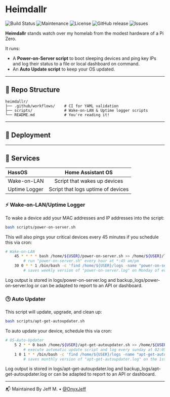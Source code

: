 # Heimdallr

![Build Status](https://github.com/OnyxJeff/pp0-heimdallr/actions/workflows/build.yml/badge.svg)
![Maintenance](https://img.shields.io/maintenance/yes/2025.svg)
![License](https://img.shields.io/badge/license-MIT-green.svg)
![GitHub release](https://img.shields.io/github/v/release/OnyxJeff/pp0-heimdallr)
![Issues](https://img.shields.io/github/issues/OnyxJeff/pp0-heimdallr)

**Heimdallr** stands watch over my homelab from the modest hardware of a Pi Zero.

It runs:
- A **Power-on-Server script** to boot sleeping devices and ping key IPs and log their status to a file or local dashboard on command.
- An **Auto Update script** to keep your OS updated.

---

## 📁 Repo Structure

```text
heimdallr/
├── .github/workflows/    # CI for YAML validation
├── scripts/              # Wake-on-LAN & Uptime logger scripts
└── README.md             # You're reading it!
```

---

## 🚀 Deployment

---

## 🧰 Services

| HassOS              | Home Assistant OS                          |
| :---                | :---:                                      |
| Wake-on-LAN         | Script that wakes up devices               |
| Uptime Logger       | Script that logs uptime of devices         |

### ⚡ Wake-on-LAN/Uptime Logger

To wake a device add your MAC addresses and IP addresses into the script:

```bash
bash scripts/power-on-server.sh
```
This will also pings your critical devices every 45 minutes if you schedule this via cron:

```bash
# Wake-on-LAN        
    45 * * * * bash /home/${USER}/power-on-server.sh >> /home/${USER}/logs/power-on-server.log
        # run "power-on-server.sh" every hour at *:45 am/pm
    30 0 * * 1 /bin/bash -c 'find /home/${USER}/logs -name "power-on-server.log" -exec sh -c "cp {} /home/${USER}/backup_logs/\$(date +\%Y\%m\%d)-\$(basename {})" \; -exec rm {} \;'
        # saves weekly version of "power-on-server.log" on Monday of every week at 00:30 am then deletes the old log
```

Log output is stored in logs/power-on-server.log and backup_logs/power-on-server.log or can be adapted to report to an API or dashboard.

### 🕒 Auto Updater

This script will update, upgrade, and clean up:

```bash
bash scripts/apt-get-autoupdater.sh
```

To auto update your device, schedule this via cron:

```bash
# OS-Auto-Updater
    5 2 * * 0 bash /home/${USER}/apt-get-autoupdater.sh >> /home/${USER}/logs/apt-get-autoupdater.log
        # execute automatic update script and log every sunday at 02:05 am
    1 0 1 * * /bin/bash -c 'find /home/${USER}/logs -name "apt-get-autoupdater.log" -exec sh -c "cp {} /home/${USER}/backup_logs/\$(date +\%Y\%m\%d)-\$(basename {})" \; -exec rm {} \;'
        # saves monthly version of "apt-get-autoupdater.log" on the 1st of every month at 00:01 am then deletes the old log
```

Log output is stored in logs/apt-get-autoupdater.log and backup_logs/apt-get-autoupdater.log or can be adapted to report to an API or dashboard.

---

📬 Maintained By
Jeff M. • [@OnyxJeff](https://www.github.com/onyxjeff)